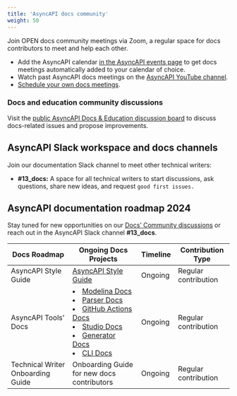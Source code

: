 ```yaml
---
title: 'AsyncAPI docs community'
weight: 50
---
```


Join OPEN docs community meetings via Zoom, a regular space for docs contributors to meet and help each other.

- Add the AsyncAPI calendar [in the AsyncAPI events page](https://www.asyncapi.com/community/events) to get docs meetings automatically added to your calendar of choice.
- Watch past AsyncAPI docs meetings on the [AsyncAPI YouTube channel](https://www.youtube.com/AsyncAPI).
- [Schedule your own docs meetings](https://github.com/asyncapi/community/blob/master/MEETINGS_ORGANIZATION.md).

### Docs and education community discussions
Visit the [public AsyncAPI Docs & Education discussion board](https://github.com/orgs/asyncapi/discussions/categories/docs-education) to discuss docs-related issues and propose improvements.

## AsyncAPI Slack workspace and docs channels
Join our documentation Slack channel to meet other technical writers:

- **#13_docs:** A space for all technical writers to start discussions, ask questions, share new ideas, and request `good first issues.`

## AsyncAPI documentation roadmap 2024
Stay tuned for new opportunities on our [Docs’ Community discussions](https://github.com/orgs/asyncapi/discussions/categories/docs-education) or reach out in the AsyncAPI Slack channel **#13_docs**.

| Docs Roadmap | Ongoing Docs Projects | Timeline | Contribution Type |
|--------------|-----------------------|----------|---------------------|
| AsyncAPI Style Guide | [AsyncAPI Style Guide](https://github.com/asyncapi/website/issues/1240) | Ongoing | Regular contribution |
| AsyncAPI Tools’ Docs | <li>[Modelina Docs](https://github.com/asyncapi/modelina/tree/master/docs) </li>  <li>[Parser Docs](https://github.com/asyncapi/parser-js/tree/master/docs) </li> <li>[GitHub Actions Docs](https://github.com/asyncapi/github-action-for-generator)</li> <li>[Studio Docs](https://github.com/asyncapi/studio/tree/master/doc/adr)</li> <li>[Generator Docs](https://github.com/asyncapi/generator/tree/master/docs)</li> <li>[CLI Docs](https://github.com/asyncapi/cli/tree/master/docs)</li> | Ongoing | Regular contribution |
| Technical Writer Onboarding Guide | Onboarding Guide for new docs contributors | Ongoing | Regular contribution |
